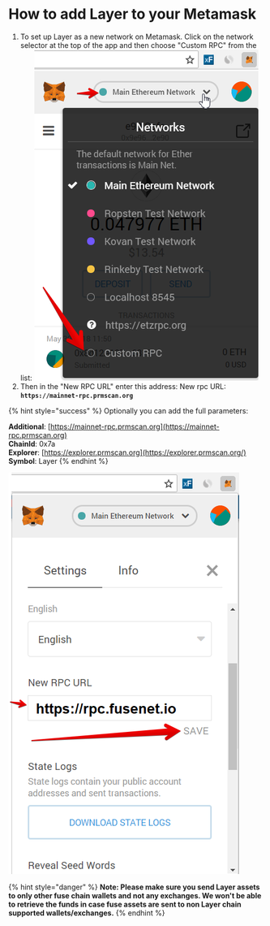 # How to add Layer to your Metamask

1. To set up Layer as a new network on Metamask. Click on the network selector at the top of the app and then choose "Custom RPC" from the list:   ![](../../.gitbook/assets/etz1%20%281%29.png)  
2. Then in the "New RPC URL" enter this address: New rpc URL: **`https://mainnet-rpc.prmscan.org`**

{% hint style="success" %}
Optionally you can add the full parameters:

**Additional**: [https://mainnet-rpc.prmscan.org](https://mainnet-rpc.prmscan.org)  
**ChainId**: 0x7a  
**Explorer**: [https://explorer.prmscan.org](https://explorer.prmscan.org/)  
**Symbol**: Layer
{% endhint %}

![](../../.gitbook/assets/ez2.png)  


{% hint style="danger" %}
**Note: Please make sure you send Layer assets to only other fuse chain wallets and not any exchanges. We won't be able to retrieve the funds in case fuse assets are sent to non Layer chain supported wallets/exchanges.**
{% endhint %}

  


